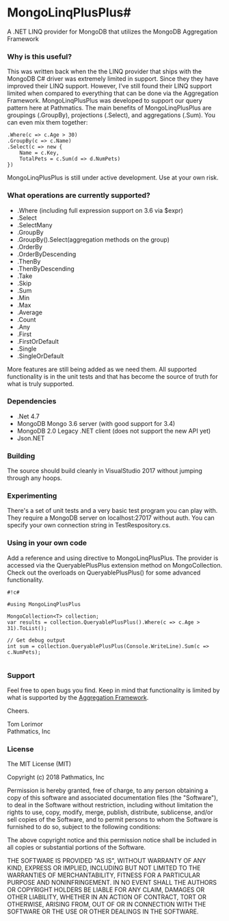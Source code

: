 # MongoLinqPlusPlus#

A .NET LINQ provider for MongoDB that utilizes the MongoDB Aggregation Framework 

### Why is this useful? ###

This was written back when the the LINQ provider that ships with the MongoDB C# driver
was extremely limited in support.  Since they they have improved their LINQ support.
However, I've still found their LINQ support limited when compared to everything that
can be done via the Aggregation Framework.  MongoLinqPlusPlus was developed to support
our query pattern here at Pathmatics.  The main benefits of MongoLinqPlusPlus are groupings
(.GroupBy), projections (.Select), and aggregations (.Sum).  You can even mix them together:

    .Where(c => c.Age > 30)
    .GroupBy(c => c.Name)
    .Select(c => new {
        Name = c.Key,
        TotalPets = c.Sum(d => d.NumPets)
    })

MongoLinqPlusPlus is still under active development.  Use at your own risk.

### What operations are currently supported? ###
* .Where (including full expression support on 3.6 via $expr) 
* .Select
* .SelectMany
* .GroupBy
* .GroupBy().Select(aggregation methods on the group)
* .OrderBy
* .OrderByDescending
* .ThenBy
* .ThenByDescending
* .Take
* .Skip
* .Sum
* .Min
* .Max
* .Average
* .Count
* .Any
* .First
* .FirstOrDefault
* .Single
* .SingleOrDefault

More features are still being added as we need them.  All supported functionality is in the unit tests
and that has become the source of truth for what is truly supported.  

### Dependencies ###

* .Net 4.7
* MongoDB Mongo 3.6 server (with good support for 3.4)
* MongoDB 2.0 Legacy .NET client (does not support the new API yet)
* Json.NET

### Building ###
The source should build cleanly in VisualStudio 2017 without jumping through any hoops.

### Experimenting ###
There's a set of unit tests and a very basic test program you can play with.  They
require a MongoDB server on localhost:27017 without auth.  You can specify your
own connection string in TestRespository.cs.

### Using in your own code ###
Add a reference and using directive to MongoLinqPlusPlus.  The provider is
accessed via the QueryablePlusPlus extension method on MongoCollection<T>.
Check out the overloads on QueryablePlusPlus() for some advanced functionality.


```
#!c#

#using MongoLinqPlusPlus

MongoCollection<T> collection;
var results = collection.QueryablePlusPlus().Where(c => c.Age > 31).ToList();

// Get debug output
int sum = collection.QueryablePlusPlus(Console.WriteLine).Sum(c => c.NumPets);


```

### Support ###
Feel free to open bugs you find.  Keep in mind that functionality is limited by what is supported by the [Aggregation Framework](http://docs.mongodb.org/manual/meta/aggregation-quick-reference/).

Cheers.

Tom Lorimor  
Pathmatics, Inc

### License ###
The MIT License (MIT)

Copyright (c) 2018 Pathmatics, Inc

Permission is hereby granted, free of charge, to any person obtaining a copy
of this software and associated documentation files (the "Software"), to deal
in the Software without restriction, including without limitation the rights
to use, copy, modify, merge, publish, distribute, sublicense, and/or sell
copies of the Software, and to permit persons to whom the Software is
furnished to do so, subject to the following conditions:

The above copyright notice and this permission notice shall be included in all
copies or substantial portions of the Software.

THE SOFTWARE IS PROVIDED "AS IS", WITHOUT WARRANTY OF ANY KIND, EXPRESS OR
IMPLIED, INCLUDING BUT NOT LIMITED TO THE WARRANTIES OF MERCHANTABILITY,
FITNESS FOR A PARTICULAR PURPOSE AND NONINFRINGEMENT. IN NO EVENT SHALL THE
AUTHORS OR COPYRIGHT HOLDERS BE LIABLE FOR ANY CLAIM, DAMAGES OR OTHER
LIABILITY, WHETHER IN AN ACTION OF CONTRACT, TORT OR OTHERWISE, ARISING FROM,
OUT OF OR IN CONNECTION WITH THE SOFTWARE OR THE USE OR OTHER DEALINGS IN THE
SOFTWARE.

